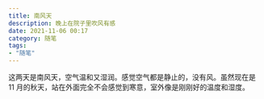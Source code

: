 ```yaml
---
title: 南风天
description: 晚上在院子里吹风有感
date: 2021-11-06 00:17
category: 随笔
tags:
- "随笔"
---
```

这两天是南风天，空气温和又湿润。感觉空气都是静止的，没有风。虽然现在是 11 月的秋天，站在外面完全不会感觉到寒意，室外像是刚刚好的温度和湿度。
